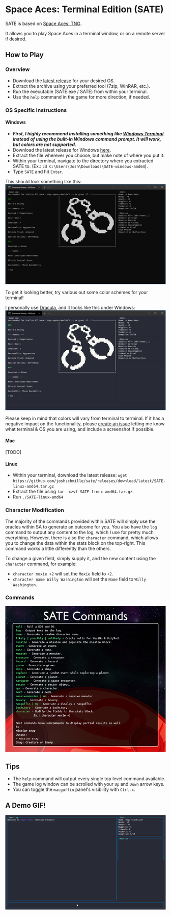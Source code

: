# Space Aces: Terminal Edition (SATE)
SATE is based on [Space Aces: TNG](https://www.drivethrurpg.com/product/346728/Space-Aces-TNG-The-New-Guidebook).

It allows you to play Space Aces in a terminal window, or on a remote server if desired.

## How to Play
### Overview
- Download the [latest release](https://github.com/joshschmille/sate/releases/tag/latest) for your desired OS.
- Extract the archive using your preferred tool (7zip, WinRAR, etc.).
- Run the executable (SATE.exe / SATE) from within your terminal.
- Use the `help` command in the game for more direction, if needed.

### OS Specific Instructions
#### Windows
- ***First, I highly recommend installing something like [Windows Terminal](https://www.microsoft.com/en-us/p/windows-terminal/9n0dx20hk701) instead of using the built-in Windows command prompt. It will work, but colors are not supported.***
- Download the latest release for Windows [here](https://github.com/joshschmille/sate/releases/tag/latest).
- Extract the file wherever you choose, but make note of where you put it.
- Within your terminal, navigate to the directory where you extracted SATE to. (Ex.: `cd C:\Users\Josh\Downloads\SATE-windows-amd64`).
- Type `SATE` and hit `Enter`.

This should look something like this:
![Windows](demo/windows.png)

To get it looking better, try various out some color schemes for your terminal!

I personally use [Dracula](https://draculatheme.com/windows-terminal), and it looks like this under Windows:
![Windows2](demo/windows2.png)

Please keep in mind that colors will vary from terminal to terminal. If it has a negative impact on the functionality, please [create an issue](https://github.com/joshschmille/sate/issues) letting me know what terminal & OS you are using, and include a screenshot if possible.

#### Mac
[TODO]

#### Linux
- Within your terminal, download the latest release: `wget https://github.com/joshschmille/sate/releases/download/latest/SATE-linux-amd64.tar.gz`
- Extract the file using `tar -xzvf SATE-linux-amd64.tar.gz`.
- Run `./SATE-linux-amd64`

### Character Modification
The majority of the commands provided within SATE will simply use the oracles within SA to generate an outcome for you. You also have the `log` command to output any content to the log, which I use for pretty much everything. However, there is also the `character` command, which allows you to change the data within the stats block on the top-right. This command works a little differently than the others.

To change a given field, simply supply it, and the new content using the `character` command, for example:

- `character moxie +2` will set the `Moxie` field to `+2`.
- `character name Willy Washington` will set the `Name` field to `Willy Washington`.

### Commands
![Commands](demo/cmds.png)

## Tips
- The `help` command will output every single top level command available.
- The game log window can be scrolled with your `Up` and `Down` arrow keys.
- You can toggle the `macguffin` panel's visibility with `Ctrl-x`.

## A Demo GIF!
![SATE Demo](demo/demo.gif)
